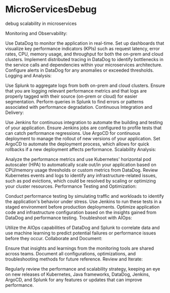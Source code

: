 # MicroServicesDebug
debug scalability in microservices

Monitoring and Observability:

Use DataDog to monitor the application in real-time. Set up dashboards that visualize key performance indicators (KPIs) such as request latency, error rates, CPU, memory usage, and throughput for both the on-prem and cloud clusters.
Implement distributed tracing in DataDog to identify bottlenecks in the service calls and dependencies within your microservices architecture.
Configure alerts in DataDog for any anomalies or exceeded thresholds.
Logging and Analysis:

Use Splunk to aggregate logs from both on-prem and cloud clusters. Ensure that you are logging relevant performance metrics and that logs are properly tagged with their source (on-prem or cloud) for easier segmentation.
Perform queries in Splunk to find errors or patterns associated with performance degradation.
Continuous Integration and Delivery:

Use Jenkins for continuous integration to automate the building and testing of your application. Ensure Jenkins jobs are configured to profile tests that can catch performance regressions.
Use ArgoCD for continuous deployment to manage the rollout of new versions of your application. Set ArgoCD to automate the deployment process, which allows for quick rollbacks if a new deployment affects performance.
Scalability Analysis:

Analyze the performance metrics and use Kubernetes' horizontal pod autoscaler (HPA) to automatically scale out/in your application based on CPU/memory usage thresholds or custom metrics from DataDog.
Review Kubernetes events and logs to identify any infrastructure-related issues, such as pod evictions, which could be resolved by scaling or optimizing your cluster resources.
Performance Testing and Optimization:

Conduct performance testing by simulating traffic and workloads to identify the application's behavior under stress. Use Jenkins to run these tests in a staged environment before production deployments.
Optimize application code and infrastructure configuration based on the insights gained from DataDog and performance testing.
Troubleshoot with AIOps:

Utilize the AIOps capabilities of DataDog and Splunk to correlate data and use machine learning to predict potential failures or performance issues before they occur.
Collaborate and Document:

Ensure that insights and learnings from the monitoring tools are shared across teams. Document all configurations, optimizations, and troubleshooting methods for future reference.
Review and Iterate:

Regularly review the performance and scalability strategy, keeping an eye on new releases of Kubernetes, Java frameworks, DataDog, Jenkins, ArgoCD, and Splunk for any features or updates that can improve performance.
